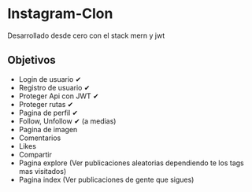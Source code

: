 # Instagram-Clon
Desarrollado desde cero con el stack mern y jwt

## Objetivos

- Login de usuario ✔
- Registro de usuario ✔
- Proteger Api con JWT ✔
- Proteger rutas ✔
- Pagina de perfil ✔
- Follow, Unfollow ✔ (a medias)
- Pagina de imagen
- Comentarios
- Likes
- Compartir
- Pagina explore (Ver publicaciones aleatorias dependiendo te los tags mas visitados)
- Pagina index (Ver publicaciones de gente que sigues)

